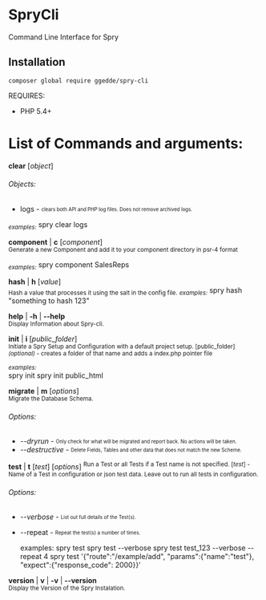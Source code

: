 # SpryCli
Command Line Interface for Spry

## Installation

```
composer global require ggedde/spry-cli
```

REQUIRES:
* PHP 5.4+


# List of Commands and arguments:

**clear** [*object*]

###### Objects:
- logs - <sub><sup>clears both API and PHP log files. Does not remove archived logs.</sup></sub>

<sub>*examples:*</sub>
	spry clear logs
	
**component** | **c** [*component*]  
<sub>Generate a new Component and add it to your component directory in psr-4 format</sub>

<sub>*examples:*</sub>
	spry component SalesReps

**hash** | **h** [*value*]  
<sub>Hash a value that processes it using the salt in the config file.</sub>
<sub>*examples:*</sub>
	  spry hash "something to hash 123"

**help** | **-h** | **--help**  
<sub>Display Information about Spry-cli.</sub>

**init** | **i** [*public_folder*]  
<sup>Initiate a Spry Setup and Configuration with a default project setup. </sup>
<sup>[public_folder] *(optional)* -  creates a folder of that name and adds a index.php pointer file</sup>
  
<sub>*examples:*</sub>   
	  spry init
	  spry init public_html

**migrate** | **m** [*options*]  
<sup>Migrate the Database Schema.</sup>
###### Options:
  - *--dryrun* - <sub><sup>Only check for what will be migrated and report back. No actions will be taken.</sup></sub>
  - *--destructive* - <sub><sup>Delete Fields, Tables and other data that does not match the new Scheme.</sup></sub>

**test** | **t** [*test*] [*options*]
<sup>Run a Test or all Tests if a Test name is not specified.
 [*test*] - Name of a Test in configuration or json test data.  Leave out to run all tests in configuration.</sup>
###### Options:
  - *--verbose* - <sub><sup>List out full details of the Test(s).</sup></sub>
  - --repeat - <sub><sup>Repeat the test(s) a number of times.</sup></sub>
		
	examples:
	  spry test
	  spry test --verbose
	  spry test test_123 --verbose --repeat 4
	  spry test '{"route":"/example/add", "params":{"name":"test"}, "expect":{"response_code": 2000}}'

**version** | **v** | **-v** | **--version**  
<sup>Display the Version of the Spry Instalation.</sup>
